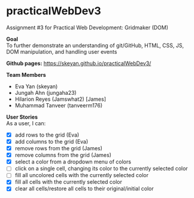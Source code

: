# practicalWebDev3
Assignment #3 for Practical Web Development: Gridmaker (DOM)

**Goal**    
To further demonstrate an understanding of git/GitHub, HTML, CSS, JS, DOM manipulation, and handling user events

**Github pages:** https://skeyan.github.io/practicalWebDev3/

**Team Members**  
- Eva Yan (skeyan)
- Jungah Ahn (jungaha23)
- Hilarion Reyes (Jamswhat2) [James]
- Muhammad Tanveer (tanveerm176)

**User Stories**  
As a user, I can:
- [X] add rows to the grid (Eva)
- [X] add columns to the grid (Eva)
- [X] remove rows from the grid (James)
- [X] remove columns from the grid (James)
- [X] select a color from a dropdown menu of colors
- [ ] click on a single cell, changing its color to the currently selected color
- [ ] fill all uncolored cells with the currently selected color
- [X] fill all cells with the currently selected color
- [X] clear all cells/restore all cells to their original/initial color
